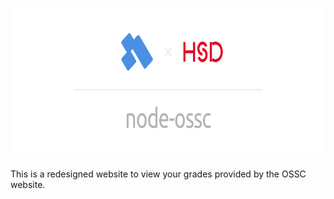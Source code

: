 <p align="center">
  <img src="./assets/banner.png" alt="Banner" height="240px">
</p>

This is a redesigned website to view your grades provided by the OSSC website.